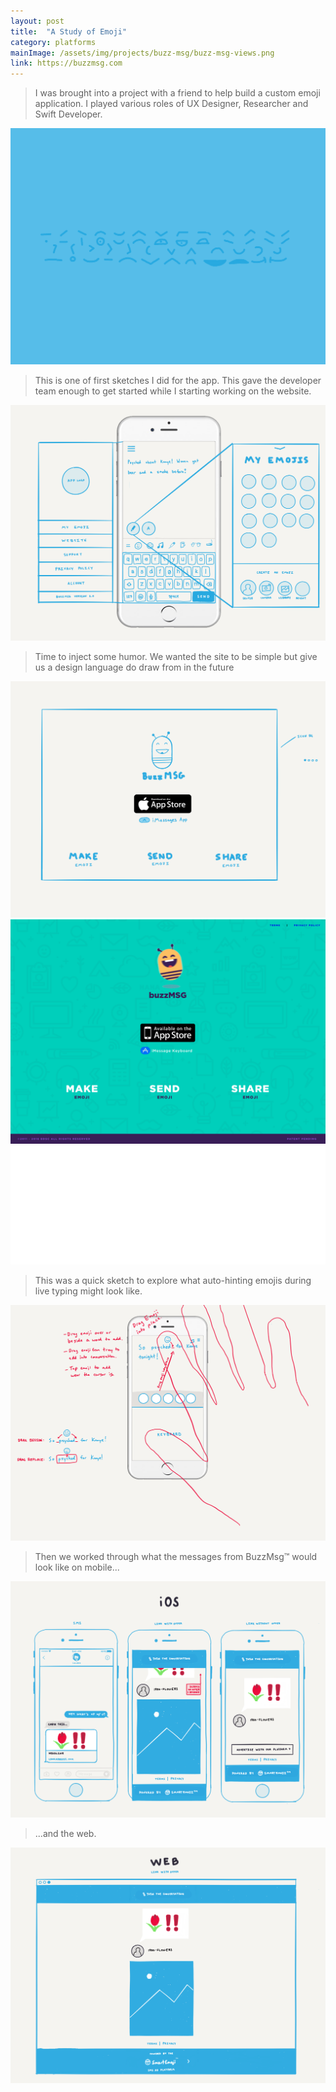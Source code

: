 ```yaml
---
layout: post
title:  "A Study of Emoji"
category: platforms
mainImage: /assets/img/projects/buzz-msg/buzz-msg-views.png
link: https://buzzmsg.com
---
```


> I was brought into a project with a friend to help build a custom emoji application. I played various roles of UX Designer, Researcher and Swift Developer.

![alt text](/assets/img/projects/buzz-msg/buzz-msg-emoji.png)

> This is one of first sketches I did for the app. This gave the developer team enough to get started while I starting working on the website.

![alt text](/assets/img/projects/buzz-msg/buzz-msg-views.png)

> Time to inject some humor. We wanted the site to be simple but give us a design language do draw from in the future

![alt text](/assets/img/projects/buzz-msg/buzz-msg-website.png)
![alt text](/assets/img/projects/buzz-msg/buzz-msg-web-design.png)
![alt text](/assets/img/projects/buzz-msg/buzz-msg-bee.gif)

> This was a quick sketch to explore what auto-hinting emojis during live typing might look like.

![alt text](/assets/img/projects/buzz-msg/buzz-msg-drag.png)

> Then we worked through what the messages from BuzzMsg™ would look like on mobile...

![alt text](/assets/img/projects/buzz-msg/buzz-msg-messages-ios.png)

> ...and the web.

![alt text](/assets/img/projects/buzz-msg/buzz-msg-messages-web.png)
